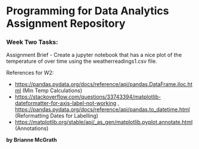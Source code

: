 # Programming for Data Analytics Assignment Repository 

### Week Two Tasks:
Assignment Brief - Create a jupyter notebook that has a nice plot of the temperature of over time using the weatherreadings1.csv file. 

References for W2: 
- https://pandas.pydata.org/docs/reference/api/pandas.DataFrame.iloc.html (Min Temp Calculations)
- https://stackoverflow.com/questions/33743394/matplotlib-dateformatter-for-axis-label-not-working , https://pandas.pydata.org/docs/reference/api/pandas.to_datetime.html (Reformatting Dates for Labelling)
- https://matplotlib.org/stable/api/_as_gen/matplotlib.pyplot.annotate.html (Annotations)

**by Brianne McGrath**